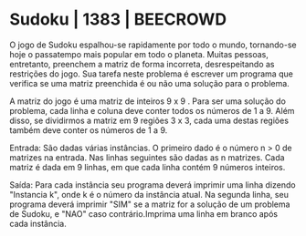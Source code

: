 # Sudoku | 1383 | BEECROWD

O jogo de Sudoku espalhou-se rapidamente por todo o mundo, tornando-se hoje o passatempo mais popular em todo o planeta.
Muitas pessoas, entretanto, preenchem a matriz de forma incorreta, desrespeitando as restrições do jogo. Sua tarefa neste
problema é escrever um programa que verifica se uma matriz preenchida é ou não uma solução para o problema.

A matriz do jogo é uma matriz de inteiros 9 x 9 . Para ser uma solução do problema, cada linha e coluna deve conter todos os
números de 1 a 9. Além disso, se dividirmos a matriz em 9 regiões 3 x 3, cada uma destas regiões também deve conter os números
de 1 a 9.


Entrada:
São dadas várias instâncias. O primeiro dado é o número n > 0 de matrizes na entrada. Nas linhas seguintes são dadas as n
matrizes. Cada matriz é dada em 9 linhas, em que cada linha contém 9 números inteiros.

Saída:
Para cada instância seu programa deverá imprimir uma linha dizendo "Instancia k", onde k é o número da instância atual. Na
segunda linha, seu programa deverá imprimir "SIM" se a matriz for a solução de um problema de Sudoku, e "NAO" caso
contrário.Imprima uma linha em branco após cada instância.
